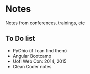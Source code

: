 # Notes
Notes from conferences, trainings, etc

## To Do list
* PyOhio (if I can find them)
* Angular Bootcamp
* UofI Web Con: 2014, 2015
* Clean Coder notes
